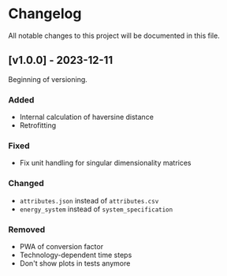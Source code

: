 # Changelog

All notable changes to this project will be documented in this file.

## [v1.0.0] - 2023-12-11

Beginning of versioning.

### Added
- Internal calculation of haversine distance
- Retrofitting

### Fixed
- Fix unit handling for singular dimensionality matrices

### Changed
- `attributes.json` instead of `attributes.csv`
- `energy_system` instead of `system_specification`

### Removed
- PWA of conversion factor
- Technology-dependent time steps
- Don't show plots in tests anymore
